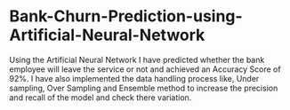 # Bank-Churn-Prediction-using-Artificial-Neural-Network
Using the Artificial Neural Network I have predicted whether the bank employee will leave the service or not and achieved an Accuracy Score of 92%. I have also implemented the data handling process like, Under sampling, Over Sampling and Ensemble method to increase the precision and recall of the model and check there variation.
